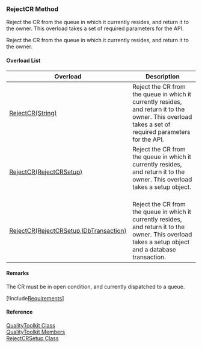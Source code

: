 ﻿### RejectCR Method

Reject the CR from the queue in which it currently resides, and return it to the owner. This overload takes a set of required parameters for the API.

Reject the CR from the queue in which it currently resides, and return it to the owner.

#### Overload List

| Overload | Description |
| --- | --- |
| [RejectCR(String)](FChoice.Toolkits.Clarify~FChoice.Toolkits.Clarify.Quality.QualityToolkit~RejectCR(String).md) | Reject the CR from the queue in which it currently resides, and return it to the owner. This overload takes a set of required parameters for the API.   |
| [RejectCR(RejectCRSetup)](FChoice.Toolkits.Clarify~FChoice.Toolkits.Clarify.Quality.QualityToolkit~RejectCR(RejectCRSetup).md) | Reject the CR from the queue in which it currently resides, and return it to the owner. This overload takes a setup object.   |
| [RejectCR(RejectCRSetup,IDbTransaction)](FChoice.Toolkits.Clarify~FChoice.Toolkits.Clarify.Quality.QualityToolkit~RejectCR(RejectCRSetup,IDbTransaction).md) | Reject the CR from the queue in which it currently resides, and return it to the owner. This overload takes a setup object and a database transaction.   |

#### Remarks

The CR must be in open condition, and currently dispatched to a queue.

[!include[Requirements](../partials/requirements.md)]



#### Reference

[QualityToolkit Class](FChoice.Toolkits.Clarify~FChoice.Toolkits.Clarify.Quality.QualityToolkit.md)  
[QualityToolkit Members](FChoice.Toolkits.Clarify~FChoice.Toolkits.Clarify.Quality.QualityToolkit_members.md)  
[RejectCRSetup Class](FChoice.Toolkits.Clarify~FChoice.Toolkits.Clarify.Quality.RejectCRSetup.md)